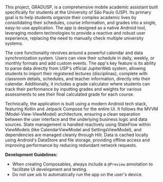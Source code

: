 This project, GRADUSP, is a comprehensive mobile academic assistant built specifically for students at the University of São Paulo (USP). Its primary goal is to help students organize their complex academic lives by consolidating their schedules, course information, and grades into a single, easy-to-use application. The app is designed as a native Android tool, leveraging modern technologies to provide a reactive and robust user experience, replacing the need to manually check multiple university systems.

The core functionality revolves around a powerful calendar and data synchronization system. Users can view their schedule in daily, weekly, or monthly formats and add custom events. The app's key feature is its ability to parse data directly from USP's official JupiterWeb system, allowing students to import their registered lectures (disciplinas), complete with classroom details, schedules, and teacher information, directly into their calendar. Additionally, it includes a grade calculator where students can track their performance by inputting grades and weights for various assessments to see their final calculated grade for each course.

Technically, the application is built using a modern Android tech stack, featuring Kotlin and Jetpack Compose for the entire UI. It follows the MVVM (Model-View-ViewModel) architecture, ensuring a clean separation between the user interface and the underlying business logic and data sources. State management is handled reactively using StateFlow within ViewModels (like CalendarViewModel and SettingsViewModel), and dependencies are managed cleanly through Hilt. Data is cached locally using Android's DataStore and file storage, providing offline access and improving performance by reducing redundant network requests.

**Development Guidelines:**
- When creating Composables, always include a `@Preview` annotation to facilitate UI development and testing.
- Do not use `adb` to automatically run the app on the user's device.